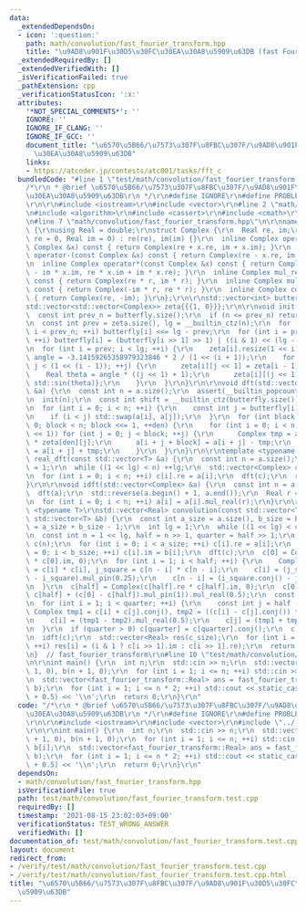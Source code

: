 ```yaml
---
data:
  _extendedDependsOn:
  - icon: ':question:'
    path: math/convolution/fast_fourier_transform.hpp
    title: "\u9AD8\u901F\u30D5\u30FC\u30EA\u30A8\u5909\u63DB (fast Fourier transform)"
  _extendedRequiredBy: []
  _extendedVerifiedWith: []
  _isVerificationFailed: true
  _pathExtension: cpp
  _verificationStatusIcon: ':x:'
  attributes:
    '*NOT_SPECIAL_COMMENTS*': ''
    IGNORE: ''
    IGNORE_IF_CLANG: ''
    IGNORE_IF_GCC: ''
    document_title: "\u6570\u5B66/\u7573\u307F\u8FBC\u307F/\u9AD8\u901F\u30D5\u30FC\
      \u30EA\u30A8\u5909\u63DB"
    links:
    - https://atcoder.jp/contests/atc001/tasks/fft_c
  bundledCode: "#line 1 \"test/math/convolution/fast_fourier_transform.test.cpp\"\n\
    /*\r\n * @brief \u6570\u5B66/\u7573\u307F\u8FBC\u307F/\u9AD8\u901F\u30D5\u30FC\
    \u30EA\u30A8\u5909\u63DB\r\n */\r\n#define IGNORE\r\n#define PROBLEM \"https://atcoder.jp/contests/atc001/tasks/fft_c\"\
    \r\n\r\n#include <iostream>\r\n#include <vector>\r\n#line 2 \"math/convolution/fast_fourier_transform.hpp\"\
    \n#include <algorithm>\r\n#include <cassert>\r\n#include <cmath>\r\n#include <utility>\r\
    \n#line 7 \"math/convolution/fast_fourier_transform.hpp\"\n\r\nnamespace fast_fourier_transform\
    \ {\r\nusing Real = double;\r\nstruct Complex {\r\n  Real re, im;\r\n  Complex(Real\
    \ re = 0, Real im = 0) : re(re), im(im) {}\r\n  inline Complex operator+(const\
    \ Complex &x) const { return Complex(re + x.re, im + x.im); }\r\n  inline Complex\
    \ operator-(const Complex &x) const { return Complex(re - x.re, im - x.im); }\r\
    \n  inline Complex operator*(const Complex &x) const { return Complex(re * x.re\
    \ - im * x.im, re * x.im + im * x.re); }\r\n  inline Complex mul_real(Real r)\
    \ const { return Complex(re * r, im * r); }\r\n  inline Complex mul_pin(Real r)\
    \ const { return Complex(-im * r, re * r); }\r\n  inline Complex conj() const\
    \ { return Complex(re, -im); }\r\n};\r\n\r\nstd::vector<int> butterfly{0};\r\n\
    std::vector<std::vector<Complex>> zeta{{{1, 0}}};\r\n\r\nvoid init(int n) {\r\n\
    \  const int prev_n = butterfly.size();\r\n  if (n <= prev_n) return;\r\n  butterfly.resize(n);\r\
    \n  const int prev = zeta.size(), lg = __builtin_ctz(n);\r\n  for (int i = 1;\
    \ i < prev_n; ++i) butterfly[i] <<= lg - prev;\r\n  for (int i = prev_n; i < n;\
    \ ++i) butterfly[i] = (butterfly[i >> 1] >> 1) | ((i & 1) << (lg - 1));\r\n  zeta.resize(lg);\r\
    \n  for (int i = prev; i < lg; ++i) {\r\n    zeta[i].resize(1 << i);\r\n    Real\
    \ angle = -3.14159265358979323846 * 2 / (1 << (i + 1));\r\n    for (int j = 0;\
    \ j < (1 << (i - 1)); ++j) {\r\n      zeta[i][j << 1] = zeta[i - 1][j];\r\n  \
    \    Real theta = angle * ((j << 1) + 1);\r\n      zeta[i][(j << 1) + 1] = {std::cos(theta),\
    \ std::sin(theta)};\r\n    }\r\n  }\r\n}\r\n\r\nvoid dft(std::vector<Complex>\
    \ &a) {\r\n  const int n = a.size();\r\n  assert(__builtin_popcount(n) == 1);\r\
    \n  init(n);\r\n  const int shift = __builtin_ctz(butterfly.size()) - __builtin_ctz(n);\r\
    \n  for (int i = 0; i < n; ++i) {\r\n    const int j = butterfly[i] >> shift;\r\
    \n    if (i < j) std::swap(a[i], a[j]);\r\n  }\r\n  for (int block = 1, den =\
    \ 0; block < n; block <<= 1, ++den) {\r\n    for (int i = 0; i < n; i += (block\
    \ << 1)) for (int j = 0; j < block; ++j) {\r\n      Complex tmp = a[i + j + block]\
    \ * zeta[den][j];\r\n      a[i + j + block] = a[i + j] - tmp;\r\n      a[i + j]\
    \ = a[i + j] + tmp;\r\n    }\r\n  }\r\n}\r\n\r\ntemplate <typename T>\r\nstd::vector<Complex>\
    \ real_dft(const std::vector<T> &a) {\r\n  const int n = a.size();\r\n  int lg\
    \ = 1;\r\n  while ((1 << lg) < n) ++lg;\r\n  std::vector<Complex> c(1 << lg);\r\
    \n  for (int i = 0; i < n; ++i) c[i].re = a[i];\r\n  dft(c);\r\n  return c;\r\n\
    }\r\n\r\nvoid idft(std::vector<Complex> &a) {\r\n  const int n = a.size();\r\n\
    \  dft(a);\r\n  std::reverse(a.begin() + 1, a.end());\r\n  Real r = 1.0 / n;\r\
    \n  for (int i = 0; i < n; ++i) a[i] = a[i].mul_real(r);\r\n}\r\n\r\ntemplate\
    \ <typename T>\r\nstd::vector<Real> convolution(const std::vector<T> &a, const\
    \ std::vector<T> &b) {\r\n  const int a_size = a.size(), b_size = b.size(), c_size\
    \ = a_size + b_size - 1;\r\n  int lg = 1;\r\n  while ((1 << lg) < c_size) ++lg;\r\
    \n  const int n = 1 << lg, half = n >> 1, quarter = half >> 1;\r\n  std::vector<Complex>\
    \ c(n);\r\n  for (int i = 0; i < a_size; ++i) c[i].re = a[i];\r\n  for (int i\
    \ = 0; i < b_size; ++i) c[i].im = b[i];\r\n  dft(c);\r\n  c[0] = Complex(c[0].re\
    \ * c[0].im, 0);\r\n  for (int i = 1; i < half; ++i) {\r\n    Complex i_square\
    \ = c[i] * c[i], j_square = c[n - i] * c[n - i];\r\n    c[i] = (j_square.conj()\
    \ - i_square).mul_pin(0.25);\r\n    c[n - i] = (i_square.conj() - j_square).mul_pin(0.25);\r\
    \n  }\r\n  c[half] = Complex(c[half].re * c[half].im, 0);\r\n  c[0] = (c[0] +\
    \ c[half] + (c[0] - c[half]).mul_pin(1)).mul_real(0.5);\r\n  const int den = __builtin_ctz(half);\r\
    \n  for (int i = 1; i < quarter; ++i) {\r\n    const int j = half - i;\r\n   \
    \ Complex tmp1 = c[i] + c[j].conj(), tmp2 = ((c[i] - c[j].conj()) * zeta[den][j]).mul_pin(1);\r\
    \n    c[i] = (tmp1 - tmp2).mul_real(0.5);\r\n    c[j] = (tmp1 + tmp2).mul_real(0.5).conj();\r\
    \n  }\r\n  if (quarter > 0) c[quarter] = c[quarter].conj();\r\n  c.resize(half);\r\
    \n  idft(c);\r\n  std::vector<Real> res(c_size);\r\n  for (int i = 0; i < c_size;\
    \ ++i) res[i] = (i & 1 ? c[i >> 1].im : c[i >> 1].re);\r\n  return res;\r\n}\r\
    \n}  // fast_fourier_transform\r\n#line 10 \"test/math/convolution/fast_fourier_transform.test.cpp\"\
    \n\r\nint main() {\r\n  int n;\r\n  std::cin >> n;\r\n  std::vector<int> a(n +\
    \ 1, 0), b(n + 1, 0);\r\n  for (int i = 1; i <= n; ++i) std::cin >> a[i] >> b[i];\r\
    \n  std::vector<fast_fourier_transform::Real> ans = fast_fourier_transform::convolution(a,\
    \ b);\r\n  for (int i = 1; i <= n * 2; ++i) std::cout << static_cast<long long>(ans[i]\
    \ + 0.5) << '\\n';\r\n  return 0;\r\n}\r\n"
  code: "/*\r\n * @brief \u6570\u5B66/\u7573\u307F\u8FBC\u307F/\u9AD8\u901F\u30D5\u30FC\
    \u30EA\u30A8\u5909\u63DB\r\n */\r\n#define IGNORE\r\n#define PROBLEM \"https://atcoder.jp/contests/atc001/tasks/fft_c\"\
    \r\n\r\n#include <iostream>\r\n#include <vector>\r\n#include \"../../../math/convolution/fast_fourier_transform.hpp\"\
    \r\n\r\nint main() {\r\n  int n;\r\n  std::cin >> n;\r\n  std::vector<int> a(n\
    \ + 1, 0), b(n + 1, 0);\r\n  for (int i = 1; i <= n; ++i) std::cin >> a[i] >>\
    \ b[i];\r\n  std::vector<fast_fourier_transform::Real> ans = fast_fourier_transform::convolution(a,\
    \ b);\r\n  for (int i = 1; i <= n * 2; ++i) std::cout << static_cast<long long>(ans[i]\
    \ + 0.5) << '\\n';\r\n  return 0;\r\n}\r\n"
  dependsOn:
  - math/convolution/fast_fourier_transform.hpp
  isVerificationFile: true
  path: test/math/convolution/fast_fourier_transform.test.cpp
  requiredBy: []
  timestamp: '2021-08-15 23:02:03+09:00'
  verificationStatus: TEST_WRONG_ANSWER
  verifiedWith: []
documentation_of: test/math/convolution/fast_fourier_transform.test.cpp
layout: document
redirect_from:
- /verify/test/math/convolution/fast_fourier_transform.test.cpp
- /verify/test/math/convolution/fast_fourier_transform.test.cpp.html
title: "\u6570\u5B66/\u7573\u307F\u8FBC\u307F/\u9AD8\u901F\u30D5\u30FC\u30EA\u30A8\
  \u5909\u63DB"
---
```

